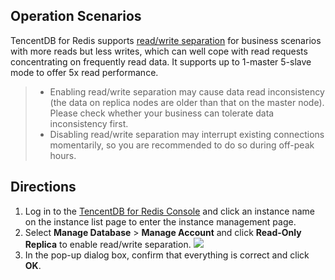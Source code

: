 ## Operation Scenarios
TencentDB for Redis supports [read/write separation](https://intl.cloud.tencent.com/document/product/239/33132) for business scenarios with more reads but less writes, which can well cope with read requests concentrating on frequently read data. It supports up to 1-master 5-slave mode to offer 5x read performance.
>
>- Enabling read/write separation may cause data read inconsistency (the data on replica nodes are older than that on the master node). Please check whether your business can tolerate data inconsistency first.
>- Disabling read/write separation may interrupt existing connections momentarily, so you are recommended to do so during off-peak hours.

## Directions
1. Log in to the [TencentDB for Redis Console](https://console.cloud.tencent.com/redis) and click an instance name on the instance list page to enter the instance management page.
2. Select **Manage Database** > **Manage Account** and click **Read-Only Replica** to enable read/write separation.
![](https://main.qcloudimg.com/raw/31acc5f160e4b4160f9b79a890990200.png)
3. In the pop-up dialog box, confirm that everything is correct and click **OK**.

